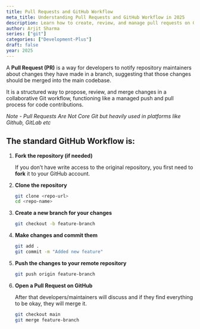 ```yaml
---
title: Pull Requests and GitHub Workflow
meta_title: Understanding Pull Requests and GitHub Workflow in 2025
description: Learn how to create, review, and manage pull requests on GitHub. Master the GitHub workflow to collaborate effectively with other developers in 2025.
author: Arjit Sharma
series: ["git"]
categories: ["Development-Plus"]
draft: false
year: 2025
---
```


A **Pull Request (PR)** is a way for developers to notify repository maintainers about changes they have made in a branch, suggesting that those changes should be merged into the main codebase.

It is a structured way to propose, review, and merge changes in a collaborative Git workflow, functioning like a managed push and pull process for code contributions.

*Note - Pull Requests Are Not Core Git but heavily used in platforms like Github, GitLab etc*

## The standard GitHub Workflow is:

1. **Fork the repository (if needed)**
    
    If you don’t have write access to the original repository, you first need to **fork** it to your GitHub account.
    
2. **Clone the repository**
    
    ```bash
    git clone <repo-url>
    cd <repo-name>
    ```
    
3. **Create a new branch for your changes**
    
    ```bash
    git checkout -b feature-branch
    ```
    
4. **Make changes and commit them**
    
    ```bash
    git add .
    git commit -m "Added new feature"
    ```
    
5. **Push the changes to your remote repository**
    
    ```bash
    git push origin feature-branch
    ```
    
6. **Open a Pull Request on GitHub**
    
    After that developers/maintainers will discuss and if they find everything to be okay, they will merge it.
    
    ```bash
    git checkout main
    git merge feature-branch
    ```